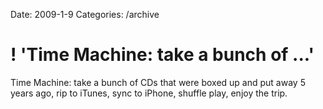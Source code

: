 Date: 2009-1-9
Categories: /archive

# ! 'Time Machine: take a bunch of ...'

Time Machine: take a bunch of CDs that were boxed up and put away 5 years ago, rip to iTunes, sync to iPhone, shuffle play, enjoy the trip.
